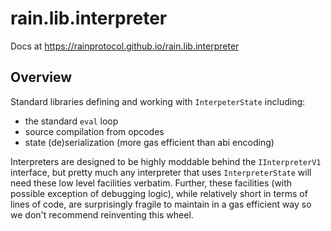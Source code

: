 # rain.lib.interpreter

Docs at https://rainprotocol.github.io/rain.lib.interpreter

## Overview

Standard libraries defining and working with `InterpeterState` including:

- the standard `eval` loop
- source compilation from opcodes
- state (de)serialization (more gas efficient than abi encoding)

Interpreters are designed to be highly moddable behind the `IInterpreterV1`
interface, but pretty much any interpreter that uses `InterpreterState` will
need these low level facilities verbatim. Further, these facilities
(with possible exception of debugging logic), while relatively short in terms
of lines of code, are surprisingly fragile to maintain in a gas efficient way
so we don't recommend reinventing this wheel.
